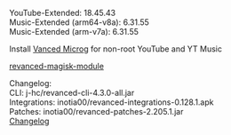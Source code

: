 YouTube-Extended: 18.45.43  
Music-Extended (arm64-v8a): 6.31.55  
Music-Extended (arm-v7a): 6.31.55  

Install [Vanced Microg](https://github.com/TeamVanced/VancedMicroG/releases) for non-root YouTube and YT Music  

[revanced-magisk-module](https://github.com/j-hc/revanced-magisk-module)  

Changelog:  
CLI: j-hc/revanced-cli-4.3.0-all.jar  
Integrations: inotia00/revanced-integrations-0.128.1.apk  
Patches: inotia00/revanced-patches-2.205.1.jar  
[Changelog](https://github.com/inotia00/revanced-patches/releases/tag/v2.205.1)  
